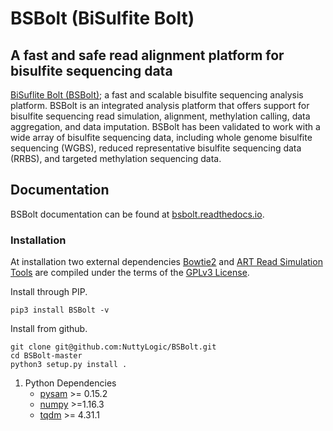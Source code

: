 # BSBolt (BiSulfite Bolt)
## A fast and safe read alignment platform for bisulfite sequencing data

[BiSuflite Bolt (BSBolt)](https://github.com/NuttyLogic/BSBolt); a fast and scalable bisulfite sequencing analysis platform. BSBolt is an integrated analysis 
platform that offers support for bisulfite sequencing read simulation, alignment, methylation calling, data aggregation, 
and data imputation. BSBolt has been validated to work with a wide array of bisulfite sequencing data, 
including whole genome bisulfite sequencing (WGBS), reduced representative bisulfite sequencing data (RRBS), 
and targeted methylation sequencing data.
 
## Documentation

BSBolt documentation can be found at [bsbolt.readthedocs.io](https://bsbolt.readthedocs.io).

### Installation

At installation two external dependencies 
[Bowtie2](http://bowtie-bio.sourceforge.net/bowtie2/manual.shtml)
and [ART Read Simulation Tools](https://www.niehs.nih.gov/research/resources/software/biostatistics/art/index.cfm) 
are compiled under the terms of the [GPLv3 License](https://www.gnu.org/licenses/gpl-3.0.html).

Install through PIP.

```shell
pip3 install BSBolt -v
```

Install from github.
```shell
git clone git@github.com:NuttyLogic/BSBolt.git
cd BSBolt-master
python3 setup.py install .
```


1. Python Dependencies
    - [pysam](https://github.com/pysam-developers/pysam) >= 0.15.2
    - [numpy](https://numpy.org/) >=1.16.3
    - [tqdm](https://github.com/tqdm/tqdm) >= 4.31.1

